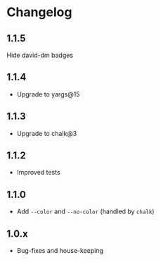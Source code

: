 # Changelog

## 1.1.5

Hide david-dm badges

## 1.1.4

- Upgrade to yargs@15

## 1.1.3

- Upgrade to chalk@3

## 1.1.2

- Improved tests

## 1.1.0

- Add `--color` and `--no-color` (handled by `chalk`)

## 1.0.x

- Bug-fixes and house-keeping
